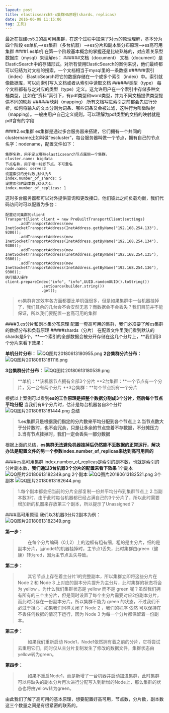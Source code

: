 ```yaml
---
layout: post
title: elasticsearch5-x集群HA原理(shards、replicas)
date: 2016-06-08 11:15:06 
tag: 工具1
---
```


最近在搭建es5.2的高可用集群，在这个过程中加深了对es的原理理解，基本分为四个阶段
es单机—>es集群（多台机器）—>es分片和副本集分布原理—>es高可用集群
####1.es单机
在第一个阶段基本概念的掌握还是比较熟练的，对应着关系型数据库（mysql）来理解es：
######文档（document）
文档（document）是ElasticSearch中的存储形式。对所有使用ElasticSearch的案例来说，他们最终都可以归结为对文档的搜索，一个文档相当于mysql里的一条数据
######索引（index）
ElasticSearch将它的数据存储在一个或多个索引（index）中。索引就像数据库，可以向索引写入文档或者从索引中读取文档
######类型（type）
每个文档都有与之对应的类型（type）定义。这允许用户在一个索引中存储多种文档类型，比如在“资料”索引下，有pdf类型和word类型，并为不同文档提供类型提供不同的映射
######映射（mapping）
所有文档写进索引之前都会先进行分析，如何将输入的文本分割为词条、哪些词条又会被过滤，这种行为叫做映射（mapping）。一般由用户自己定义规则，可以理解为pdf类型的文档的映射就是pdf含有的字段

####2.es集群
es集群是通过多台服务器来搭建，它们拥有一个共同的clustername比如叫做“escluster”，每台服务器叫做一个节点，拥有自己的节点名字：nodename，配置文件如下：
```
集群名称，用于定义哪些elasticsearch节点属同一个集群。
cluster.name: bigdata
节点名称，用于唯一标识节点，不可重名
node.name: server3
设置索引的分片数,默认为5 
index.number_of_shards: 5 
设置索引的副本数,默认为1: 
index.number_of_replicas: 1 
```
这时多台服务器都可以对外提供查询和更改接口，他们彼此之间负载均衡，我们代码访问时可以配置为多台：
```
配置访问集群的client
TransportClient client = new PreBuiltTransportClient(settings)
      .addTransportAddress(new InetSocketTransportAddress(InetAddress.getByName("192.168.254.133"), 9300));
	  .addTransportAddress(new InetSocketTransportAddress(InetAddress.getByName("192.168.254.134"), 9300));
      .addTransportAddress(new InetSocketTransportAddress(InetAddress.getByName("192.168.254.135"), 9300));
      .addTransportAddress(new InetSocketTransportAddress(InetAddress.getByName("192.168.254.136"), 9300));
执行插入操作
client.prepareIndex("info", "info",UUID.randomUUID().toString())
		        .setSource(builder.string())
		        .get();        
```
>es集群肯定效率各方面都要比单机强很多，但是如果集群中一台机器挂掉了，我们其余的几台会不会安然无恙？而数据会不会丢失？我们目前并不能保证，所以我们要配置一套高可用的集群

####3.es分片和副本集分布原理
配置一套高可用的集群，我们必须要了解es集群的数据分布和负载原理
#####shards（分片）
在配置文件里我们看到默认的shards是5个，**一个索引的全部数据会被分开存储在这几个分片上，**我们用3个分片来看下效果：

**单机分片分布：**
![QQ图片20180613180955.png](https://upload-images.jianshu.io/upload_images/6073827-3ba00761992496dc.png?imageMogr2/auto-orient/strip%7CimageView2/2/w/1240)
**2台集群分片分布：**
![QQ图片20180613181116.png](https://upload-images.jianshu.io/upload_images/6073827-27cacc2a5d8b9efa.png?imageMogr2/auto-orient/strip%7CimageView2/2/w/1240)

**3台集群分片分布：**
![QQ图片20180613180539.png](https://upload-images.jianshu.io/upload_images/6073827-0b066b5d926b1f52.png?imageMogr2/auto-orient/strip%7CimageView2/2/w/1240)
>**单机：**该机器节点拥有全部3个分片
**2台集群：**一个节点有一个分片，另一台有两个分片
**3台集群：**每个节点拥有一个分片

根据以上案例可以看到**es的工作原理是把整个数据分割成3个分片，然后每个节点平均分配**
当我们有9个分片时，估计是每台机器各自3个分片
![QQ图片20180613181444.png](https://upload-images.jianshu.io/upload_images/6073827-e49864aeceb3e624.png?imageMogr2/auto-orient/strip%7CimageView2/2/w/1240)
总结
>**1.es集群只是根据我们指定的分片数来平均分配到各个节点上
2.当节点数大于分片数时，也不会冗余，只是让多余的节点空着不存数据，不分摊压力
3.当有节点挂掉时，我们一定会丢失一部分数据**

根据上面的总结，**es集群无法避免机器挂掉后仍然能不丢数据的正常运行，解决办法是配置文件的另一个参数index.number_of_replicas来达到高可用目的**

####es高可用集群
index.number_of_replicas是索引的副本数，也就是索引的分片副本数，**我们通过3台机器3个分片的配置来看下效果**
1个副本
![QQ图片20180613182349.png](https://upload-images.jianshu.io/upload_images/6073827-16b181faacb64725.png?imageMogr2/auto-orient/strip%7CimageView2/2/w/1240)
2个副本
![QQ图片20180613182521.png](https://upload-images.jianshu.io/upload_images/6073827-c1bbd3305fa89654.png?imageMogr2/auto-orient/strip%7CimageView2/2/w/1240)
3个副本
![QQ图片20180613182644.png](https://upload-images.jianshu.io/upload_images/6073827-6af0fab84eb78155.png?imageMogr2/auto-orient/strip%7CimageView2/2/w/1240)


>1.每个副本都会把当前的分片全部复制一份并平均分布到集群节点上
2.当副本数3时，由于此时每台机器都已经占满自己的3个分片了，所以此时需要增加新的机器来存放第三个副本，所以提示了Unassigned？

####高可用原理
我们以3机器3分片2副本为例：
![QQ图片20180613182349.png](https://upload-images.jianshu.io/upload_images/6073827-b0f691a3366be417.png?imageMogr2/auto-orient/strip%7CimageView2/2/w/1240)

**第一步：**
>&nbsp;&nbsp;&nbsp;&nbsp;&nbsp;&nbsp;&nbsp;&nbsp;在每个分片编码（0,1,2）上的边框有粗有细，粗的是主分片，细的是副本分片，当node1的机器挂掉时，主节点1丢失，此时集群由green（健康）转为red，因为主节点丢失导致。

**第二步：**
>&nbsp;&nbsp;&nbsp;&nbsp;&nbsp;&nbsp;&nbsp;&nbsp;其它节点上存在着主分片1的完整副本，所以集群立即将这些分片在 Node 2 和 Node 3 上对应的副本分片提升为主分片，此时集群的状态将会为 yellow 。为什么我们集群状态是 yellow 而不是 green 呢？虽然我们拥有所有的三个主分片，但是同时设置了每个主分片需要对应2份副本分片，而此时只存在一份副本分片。所以集群不能为 green 的状态，不过我们不必过于担心：如果我们同样关闭了 Node 2 ，我们的程序 依然 可以保持在不丢任何数据的情况下运行，因为 Node 3 为每一个分片都保留着一份副本。

**第三步：**
>&nbsp;&nbsp;&nbsp;&nbsp;&nbsp;&nbsp;&nbsp;&nbsp;如果我们重新启动 Node1，Node1依然拥有着之前的分片，它将尝试去重用它们，同时仅从主分片复制发生了修改的数据文件，集群状态由yellow转为green。

**第四步：**
>&nbsp;&nbsp;&nbsp;&nbsp;&nbsp;&nbsp;&nbsp;&nbsp;如果不重启Node1，而是新增了一台机器并启动加进集群，此时集群可以将缺失的副本分片再次进行分配写入到新增的Node上，那么集群的状态也将由yellow转为green。

由此我们了解了高可用的基本原理，想要配置好高可用，节点数，分片数，副本数这三个数量之间是有很紧密的联系的。

